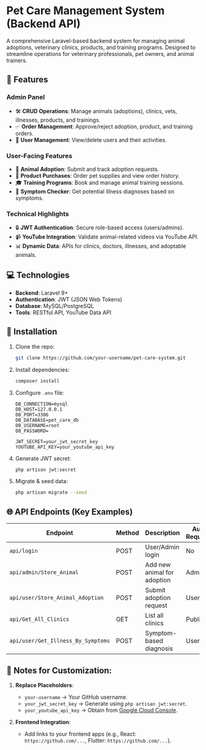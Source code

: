 # Pet Care Management System (Backend API)

A comprehensive Laravel-based backend system for managing animal adoptions, veterinary clinics, products, and training programs. Designed to streamline operations for veterinary professionals, pet owners, and animal trainers.

## 🚀 Features

### **Admin Panel**
- 🛠️ **CRUD Operations**: Manage animals (adoptions), clinics, vets, illnesses, products, and trainings.
- ✅ **Order Management**: Approve/reject adoption, product, and training orders.
- 👥 **User Management**: View/delete users and their activities.

### **User-Facing Features**
- 🐾 **Animal Adoption**: Submit and track adoption requests.
- 🛒 **Product Purchases**: Order pet supplies and view order history.
- 🎓 **Training Programs**: Book and manage animal training sessions.
- 🤒 **Symptom Checker**: Get potential illness diagnoses based on symptoms.

### **Technical Highlights**
- 🔒 **JWT Authentication**: Secure role-based access (users/admins).
- 📹 **YouTube Integration**: Validate animal-related videos via YouTube API.
- 📊 **Dynamic Data**: APIs for clinics, doctors, illnesses, and adoptable animals.

## 💻 Technologies
- **Backend**: Laravel 9+ 
- **Authentication**: JWT (JSON Web Tokens)
- **Database**: MySQL/PostgreSQL
- **Tools**: RESTful API, YouTube Data API

## 🔧 Installation
1. Clone the repo:
   ```bash
   git clone https://github.com/your-username/pet-care-system.git
   ```
2. Install dependencies:
   ```bash
   composer install
   ```
3. Configure `.env` file:
   ```env
   DB_CONNECTION=mysql
   DB_HOST=127.0.0.1
   DB_PORT=3306
   DB_DATABASE=pet_care_db
   DB_USERNAME=root
   DB_PASSWORD=
   
   JWT_SECRET=your_jwt_secret_key
   YOUTUBE_API_KEY=your_youtube_api_key
   ```
4. Generate JWT secret:
   ```bash
   php artisan jwt:secret
   ```
5. Migrate & seed data:
   ```bash
   php artisan migrate --seed
   ```

## 🌐 API Endpoints (Key Examples)
| Endpoint                          | Method | Description                     | Auth Required |
|-----------------------------------|--------|---------------------------------|---------------|
| `api/login`                       | POST   | User/Admin login                | No            |
| `api/admin/Store_Animal`          | POST   | Add new animal for adoption     | Admin         |
| `api/user/Store_Animal_Adoption`  | POST   | Submit adoption request         | User          |
| `api/Get_All_Clinics`             | GET    | List all clinics                | Public        |
| `api/user/Get_Illness_By_Symptoms`| POST   | Symptom-based diagnosis         | User          |

## 🔧 Notes for Customization:

1. **Replace Placeholders**:
   - `your-username` → Your GitHub username.
   - `your_jwt_secret_key` → Generate using `php artisan jwt:secret`.
   - `your_youtube_api_key` → Obtain from [Google Cloud Console](https://console.cloud.google.com/).

2. **Frontend Integration**:
   - Add links to your frontend apps (e.g., React: `https://github.com/...`, Flutter: `https://github.com/...`).
